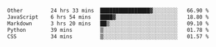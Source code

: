 <!--START_SECTION:waka-->

```txt
Other         24 hrs 33 mins  ████████████████▓░░░░░░░░   66.90 %
JavaScript    6 hrs 54 mins   ████▓░░░░░░░░░░░░░░░░░░░░   18.80 %
Markdown      3 hrs 20 mins   ██▒░░░░░░░░░░░░░░░░░░░░░░   09.10 %
Python        39 mins         ▒░░░░░░░░░░░░░░░░░░░░░░░░   01.78 %
CSS           34 mins         ▒░░░░░░░░░░░░░░░░░░░░░░░░   01.57 %
```

<!--END_SECTION:waka--> 
 
